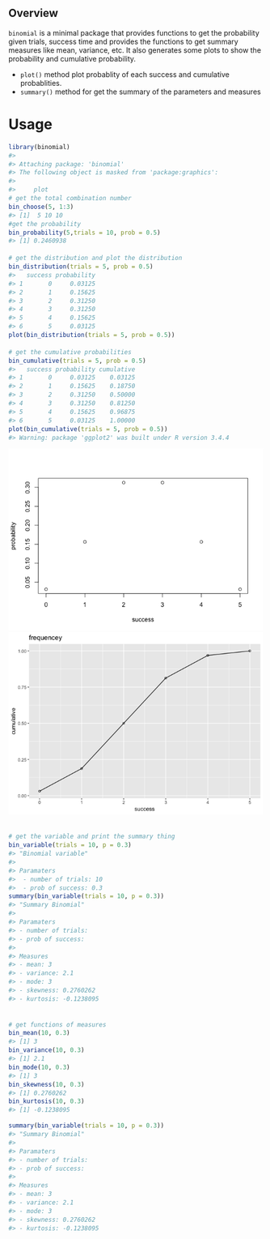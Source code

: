 
## Overview

`binomial` is a minimal package that provides functions to get the
probability given trials, success time and provides the functions to get
summary measures like mean, variance, etc. It also generates some plots
to show the probability and cumulative probability.

  - `plot()` method plot probablity of each success and cumulative
    probablities.
  - `summary()` method for get the summary of the parameters and
    measures

# Usage

``` r
library(binomial)
#> 
#> Attaching package: 'binomial'
#> The following object is masked from 'package:graphics':
#> 
#>     plot
# get the total combination number
bin_choose(5, 1:3)
#> [1]  5 10 10
#get the probability
bin_probability(5,trials = 10, prob = 0.5)
#> [1] 0.2460938

# get the distribution and plot the distribution
bin_distribution(trials = 5, prob = 0.5)
#>   success probability
#> 1       0     0.03125
#> 2       1     0.15625
#> 3       2     0.31250
#> 4       3     0.31250
#> 5       4     0.15625
#> 6       5     0.03125
plot(bin_distribution(trials = 5, prob = 0.5))

# get the cumulative probabilities
bin_cumulative(trials = 5, prob = 0.5)
#>   success probability cumulative
#> 1       0     0.03125    0.03125
#> 2       1     0.15625    0.18750
#> 3       2     0.31250    0.50000
#> 4       3     0.31250    0.81250
#> 5       4     0.15625    0.96875
#> 6       5     0.03125    1.00000
plot(bin_cumulative(trials = 5, prob = 0.5))
#> Warning: package 'ggplot2' was built under R version 3.4.4
```

![](README-unnamed-chunk-2-1.png)<!-- -->![](README-unnamed-chunk-2-2.png)<!-- -->

``` r

# get the variable and print the summary thing
bin_variable(trials = 10, p = 0.3)
#> "Binomial variable" 
#> 
#> Paramaters 
#>  - number of trials: 10 
#>  - prob of success: 0.3
summary(bin_variable(trials = 10, p = 0.3))
#> "Summary Binomial" 
#>  
#> Paramaters 
#> - number of trials: 
#> - prob of success: 
#>  
#> Measures 
#> - mean: 3 
#> - variance: 2.1 
#> - mode: 3 
#> - skewness: 0.2760262 
#> - kurtosis: -0.1238095


# get functions of measures
bin_mean(10, 0.3)
#> [1] 3
bin_variance(10, 0.3)
#> [1] 2.1
bin_mode(10, 0.3)
#> [1] 3
bin_skewness(10, 0.3)
#> [1] 0.2760262
bin_kurtosis(10, 0.3)
#> [1] -0.1238095
```

``` r
summary(bin_variable(trials = 10, p = 0.3))
#> "Summary Binomial" 
#>  
#> Paramaters 
#> - number of trials: 
#> - prob of success: 
#>  
#> Measures 
#> - mean: 3 
#> - variance: 2.1 
#> - mode: 3 
#> - skewness: 0.2760262 
#> - kurtosis: -0.1238095
```
